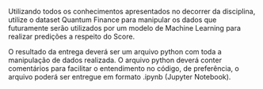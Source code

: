 Utilizando todos os conhecimentos apresentados no decorrer da disciplina, utilize o dataset Quantum Finance para manipular os dados que futuramente serão utilizados por um modelo de Machine Learning para realizar predições a respeito do Score.

O resultado da entrega deverá ser um arquivo python com toda a manipulação de dados realizada. O arquivo python deverá conter comentários para facilitar o entendimento no código, de preferência, o arquivo poderá ser entregue em formato .ipynb (Jupyter Notebook).